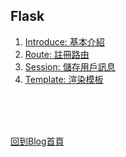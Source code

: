 ## Flask

1. [Introduce: 基本介紹](introduce.md)
2. [Route: 註冊路由](route.md)
3. [Session: 儲存用戶訊息](session.md)
4. [Template: 渲染模板](template.md)

<br/><br/><br/>

[回到Blog首頁](../index.md)

<br/>
